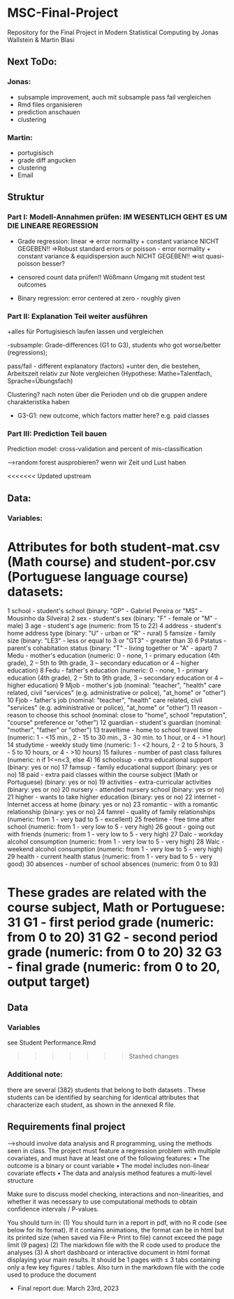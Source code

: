 # MSC-Final-Project
Repository for the Final Project in Modern Statistical Computing by Jonas Wallstein &amp; Martin Blasi

## Next ToDo: 
### Jonas: 
- subsample improvement, auch mit subsample pass fail vergleichen
- Rmd files organisieren
- prediction anschauen
- clustering

### Martin:
- portugisisch
- grade diff angucken
- clustering
- Email 

## Struktur
### Part I: Modell-Annahmen prüfen: IM WESENTLICH GEHT ES UM DIE LINEARE REGRESSION

- Grade regression: linear => error normality + constant variance NICHT GEGEBEN!!
=>Robust standard errors
or poisson - error normality + constant variance & equidispersion auch NICHT GEGEBEN!!
=>ist quasi-poisson besser?

+ censored count data prüfen!! Wößmann Umgang mit student test outcomes

- Binary regression: error centered at zero - roughly given

### Part II: Explanation Teil weiter ausführen
+alles für Portugisiesch laufen lassen und vergleichen

-subsample: Grade-differences (G1 to G3), students who got worse/better (regressions);

pass/fail - different explanatory (factors)
+unter den, die bestehen, Arbeitszeit relativ zur Note vergleichen (Hypothese: Mathe=Talentfach, Sprache=Übungsfach)

Clustering? nach noten über die Perioden und ob die gruppen andere charakteristika haben
- G3-G1: new outcome, which factors matter here? e.g. paid classes

### Part III: Prediction Teil bauen
Prediction model: cross-validation and percent of mis-classification

-->random forest ausprobieren? wenn wir Zeit und Lust haben

<<<<<<< Updated upstream

## Data:
### Variables:
# Attributes for both student-mat.csv (Math course) and student-por.csv (Portuguese language course) datasets:
1 school - student's school (binary: "GP" - Gabriel Pereira or "MS" - Mousinho da Silveira)
2 sex - student's sex (binary: "F" - female or "M" - male)
3 age - student's age (numeric: from 15 to 22)
4 address - student's home address type (binary: "U" - urban or "R" - rural)
5 famsize - family size (binary: "LE3" - less or equal to 3 or "GT3" - greater than 3)
6 Pstatus - parent's cohabitation status (binary: "T" - living together or "A" - apart)
7 Medu - mother's education (numeric: 0 - none,  1 - primary education (4th grade), 2 – 5th to 9th grade, 3 – secondary education or 4 – higher education)
8 Fedu - father's education (numeric: 0 - none,  1 - primary education (4th grade), 2 – 5th to 9th grade, 3 – secondary education or 4 – higher education)
9 Mjob - mother's job (nominal: "teacher", "health" care related, civil "services" (e.g. administrative or police), "at_home" or "other")
10 Fjob - father's job (nominal: "teacher", "health" care related, civil "services" (e.g. administrative or police), "at_home" or "other")
11 reason - reason to choose this school (nominal: close to "home", school "reputation", "course" preference or "other")
12 guardian - student's guardian (nominal: "mother", "father" or "other")
13 traveltime - home to school travel time (numeric: 1 - <15 min., 2 - 15 to 30 min., 3 - 30 min. to 1 hour, or 4 - >1 hour)
14 studytime - weekly study time (numeric: 1 - <2 hours, 2 - 2 to 5 hours, 3 - 5 to 10 hours, or 4 - >10 hours)
15 failures - number of past class failures (numeric: n if 1<=n<3, else 4)
16 schoolsup - extra educational support (binary: yes or no)
17 famsup - family educational support (binary: yes or no)
18 paid - extra paid classes within the course subject (Math or Portuguese) (binary: yes or no)
19 activities - extra-curricular activities (binary: yes or no)
20 nursery - attended nursery school (binary: yes or no)
21 higher - wants to take higher education (binary: yes or no)
22 internet - Internet access at home (binary: yes or no)
23 romantic - with a romantic relationship (binary: yes or no)
24 famrel - quality of family relationships (numeric: from 1 - very bad to 5 - excellent)
25 freetime - free time after school (numeric: from 1 - very low to 5 - very high)
26 goout - going out with friends (numeric: from 1 - very low to 5 - very high)
27 Dalc - workday alcohol consumption (numeric: from 1 - very low to 5 - very high)
28 Walc - weekend alcohol consumption (numeric: from 1 - very low to 5 - very high)
29 health - current health status (numeric: from 1 - very bad to 5 - very good)
30 absences - number of school absences (numeric: from 0 to 93)

These grades are related with the course subject, Math or Portuguese:
31 G1 - first period grade (numeric: from 0 to 20)
31 G2 - second period grade (numeric: from 0 to 20)
32 G3 - final grade (numeric: from 0 to 20, output target)
=======
## Data
### Variables
see Student Performance.Rmd
>>>>>>> Stashed changes

### Additional note: 
there are several (382) students that belong to both datasets . 
These students can be identified by searching for identical attributes that characterize each student, as shown in the annexed R file.

## Requirements final project 
-->should involve data analysis and R programming, using the methods seen in class. 
The project must feature a regression problem with multiple covariates, and must have at least one of the following features: 
• The outcome is a binary or count variable 
• The model includes non-linear covariate effects 
• The data and analysis method features a multi-level structure 

Make sure to discuss model checking, interactions and non-linearities, and whether it was necessary to use computational methods to obtain confidence intervals / P-values. 

You should turn in: 
(1) You should turn in a report in pdf, with no R code (see below for its format). If it contains animations, the format can be in html but its printed size (when saved via File-> Print to file) cannot exceed the page limit (9 pages)
(2) The markdown file with the R code used to produce the analyses 
(3) A short dashboard or interactive document in html format displaying your main results. It should be 1 pages with ≤ 3 tabs containing only a few key figures / tables. Also turn in the markdown file with the code used to produce the document 

- Final report due: March 23rd, 2023 
